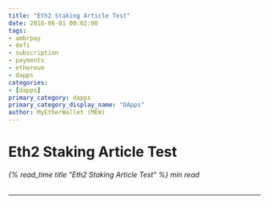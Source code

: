 ```yaml
---
title: "Eth2 Staking Article Test"
date: 2018-06-01 00:02:00
tags:
- ambrpay
- defi
- subscription
- payments
- ethereum
- dapps
categories:
- [dapps]
primary_category: dapps
primary_category_display_name: "DApps"
author: MyEtherWallet (MEW)
---
```


# **Eth2 Staking Article Test**

###### {% read_time title "Eth2 Staking Article Test" %} min read

* * *

